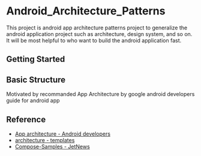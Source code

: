 # Android_Architecture_Patterns

This project is android app architecture patterns project to generalize the android application project such as architecture, design system, and so on. It will be most helpful to who want to build the android application fast.

## Getting Started



## Basic Structure

Motivated by recommanded App Architecture by google android developers guide for android app

## Reference

- [App architecture - Android developers](https://developer.android.com/topic/architecture/intro)
- [architecture - templates](https://github.com/android/architecture-templates/tree/base)
- [Compose-Samples - JetNews](https://github.com/android/compose-samples/tree/master/JetNews)